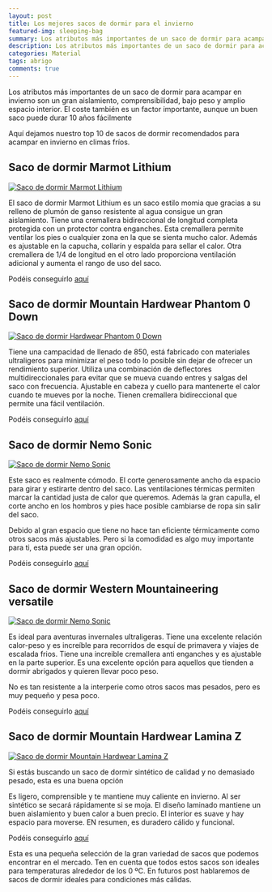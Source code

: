 ```yaml
---
layout: post
title: Los mejores sacos de dormir para el invierno
featured-img: sleeping-bag
summary: Los atributos más importantes de un saco de dormir para acampar en invierno son un gran aislamiento, comprensibilidad, bajo peso y amplio espacio interior. El coste también es un factor importante.
description: Los atributos más importantes de un saco de dormir para acampar en invierno son un gran aislamiento, comprensibilidad, bajo peso y amplio espacio interior. El coste también es un factor importante.
categories: Material
tags: abrigo
comments: true
---
```



<p>Los atributos más importantes de un saco de dormir para acampar en invierno son un gran aislamiento, comprensibilidad, bajo peso y amplio espacio interior. El coste también es un factor importante, aunque un buen saco puede durar 10 años fácilmente</p>

<p>Aquí dejamos nuestro top 10 de sacos de dormir recomendados para acampar en invierno en climas fríos.</p>

<h2>Saco de dormir Marmot Lithium</h2>

<a target="_blank" href="https://www.amazon.es/gp/product/B01DZILY7Q/ref=as_li_tl?ie=UTF8&camp=3638&creative=24630&creativeASIN=B01DZILY7Q&linkCode=as2&tag=tdspvv-21&linkId=78722265d400cb1062cfec69e3ed8d8f" imageanchor="1" ><img  src="https://images-na.ssl-images-amazon.com/images/I/41XoakzyolL._AC_.jpg" class="product-img" alt="Saco de dormir Marmot Lithium" /></a>

<p>El saco de dormir Marmot Lithium es un saco estilo momia que gracias a su relleno de plumón de ganso resistente al agua consigue un gran aislamiento. Tiene una cremallera bidireccional de longitud completa protegida con un protector contra enganches. Esta cremallera permite ventilar los pies o cualquier zona en la que se sienta mucho calor. Además es ajustable en la capucha, collarín y espalda para sellar el calor. Otra cremallera de 1/4 de longitud en el otro lado proporciona ventilación adicional y aumenta el rango de uso del saco.</p>

<p>Podéis conseguirlo <a target="_blank" href="https://www.amazon.es/gp/product/B01DZILY7Q/ref=as_li_tl?ie=UTF8&camp=3638&creative=24630&creativeASIN=B01DZILY7Q&linkCode=as2&tag=tdspvv-21&linkId=78722265d400cb1062cfec69e3ed8d8f">aquí</a><img src="//ir-es.amazon-adsystem.com/e/ir?t=tdspvv-21&l=am2&o=30&a=B01DZILY7Q" width="1" height="1" border="0" alt="link" style="border:none !important; margin:0px !important;" /></p>

<h2>Saco de dormir Mountain Hardwear Phantom 0 Down </h2>

<a target="_blank" href="https://www.amazon.es/gp/product/B07S2GZH3Y/ref=as_li_tl?ie=UTF8&camp=3638&creative=24630&creativeASIN=B07S2GZH3Y&linkCode=as2&tag=tdspvv-21&linkId=72a7d343b7c05983984088aae99553de" imageanchor="1" ><img  src="https://images-na.ssl-images-amazon.com/images/I/71kCw%2BA9UEL._AC_SX425_.jpg" class="product-img" alt="Saco de dormir Hardwear Phantom 0 Down" /></a>

<p>Tiene una campacidad de llenado de 850, está fabricado con materiales ultraligeros para minimizar el peso todo lo posible sin dejar de ofrecer un rendimiento superior. Utiliza una combinación de deflectores multidireccionales para evitar que se mueva cuando entres y salgas del saco con frecuencia. Ajustable en cabeza y cuello para mantenerte el calor cuando te mueves por la noche. Tienen cremallera bidireccional que permite una fácil ventilación.</p>

<p>Podéis conseguirlo <a target="_blank" href="https://www.amazon.es/gp/product/B07S2GZH3Y/ref=as_li_tl?ie=UTF8&camp=3638&creative=24630&creativeASIN=B07S2GZH3Y&linkCode=as2&tag=tdspvv-21&linkId=72a7d343b7c05983984088aae99553de">aquí</a><img src="//ir-es.amazon-adsystem.com/e/ir?t=tdspvv-21&l=am2&o=30&a=B07S2GZH3Y" width="1" height="1" border="0" alt="link" style="border:none !important; margin:0px !important;" /></p>

<h2>Saco de dormir Nemo Sonic</h2>

<a target="_blank" href="https://www.amazon.es/gp/product/B01KH4Z0VM/ref=as_li_tl?ie=UTF8&camp=3638&creative=24630&creativeASIN=B01KH4Z0VM&linkCode=as2&tag=tdspvv-21&linkId=42cebc1fc76cf181a0369947c2febdaf" imageanchor="1" ><img  src="https://images-na.ssl-images-amazon.com/images/I/41U7yhV2jwL._AC_SY400_.jpg" class="product-img" alt="Saco de dormir Nemo Sonic" /></a>

<p>Este saco es realmente cómodo. El corte generosamente ancho da espacio para girar y estirarte dentro del saco. Las ventilaciones térmicas permiten marcar la cantidad justa de calor que queremos. Además la gran capulla, el corte ancho en los hombros y pies hace posible cambiarse de ropa sin salir del saco.</p>

<p>Debido al gran espacio que tiene no hace tan eficiente térmicamente como otros sacos más ajustables. Pero si la comodidad es algo muy importante para ti, esta puede ser una gran opción.</p>

<p>Podéis conseguirlo <a target="_blank" href="https://www.amazon.es/gp/product/B01KH4Z0VM/ref=as_li_tl?ie=UTF8&camp=3638&creative=24630&creativeASIN=B01KH4Z0VM&linkCode=as2&tag=tdspvv-21&linkId=42cebc1fc76cf181a0369947c2febdaf">aquí</a><img src="//ir-es.amazon-adsystem.com/e/ir?t=tdspvv-21&l=am2&o=30&a=B01KH4Z0VM" width="1" height="1" border="0" alt="link" style="border:none !important; margin:0px !important;" /></p>


<h2>Saco de dormir Western Mountaineering versatile</h2>

<a target="_blank" href="https://www.amazon.es/gp/product/B01KH4ABAW/ref=as_li_tl?ie=UTF8&camp=3638&creative=24630&creativeASIN=B01KH4ABAW&linkCode=as2&tag=tdspvv-21&linkId=8b26853ac1372779e22416cdc9631af4" imageanchor="1" ><img  src="https://images-na.ssl-images-amazon.com/images/I/415tWeBEJ3L._AC_.jpg" class="product-img" alt="Saco de dormir Nemo Sonic" /></a>


<p>Es ideal para aventuras invernales ultraligeras. Tiene una excelente relación calor-peso y es increíble para recorridos de esquí de primavera y viajes de escalada frios. Tiene una increible cremallera anti enganches y es ajustable en la parte superior. Es una excelente opción para aquellos que tienden a dormir abrigados y quieren llevar poco peso.</p>

<p>No es tan resistente a la interperie como otros sacos mas pesados, pero es muy pequeño y pesa poco.</p>


<p>Podéis conseguirlo <a target="_blank" href="https://www.amazon.es/gp/product/B01KH4ABAW/ref=as_li_tl?ie=UTF8&camp=3638&creative=24630&creativeASIN=B01KH4ABAW&linkCode=as2&tag=tdspvv-21&linkId=8b26853ac1372779e22416cdc9631af4">aquí</a><img src="//ir-es.amazon-adsystem.com/e/ir?t=tdspvv-21&l=am2&o=30&a=B01KH4ABAW" width="1" height="1" border="0" alt="link" style="border:none !important; margin:0px !important;" /></p>

<h2>Saco de dormir Mountain Hardwear Lamina Z</h2>

<a target="_blank" href="https://www.amazon.es/gp/product/B011JWECR4/ref=as_li_tl?ie=UTF8&camp=3638&creative=24630&creativeASIN=B011JWECR4&linkCode=as2&tag=tdspvv-21&linkId=f94517cb7de721d755fd6fe3c9fe5640" imageanchor="1" ><img  src="https://images-na.ssl-images-amazon.com/images/I/71GOBsskyLL._AC_SY879_.jpg" class="product-img" alt="Saco de dormir Mountain Hardwear Lamina Z" /></a>

<p>Si estás buscando un saco de dormir sintético de calidad y no demasiado pesado, esta es una buena opción</p>

<p>Es ligero, comprensible y te mantiene muy caliente en invierno. Al ser sintético se  secará rápidamente si se moja. El diseño laminado mantiene un buen aislamiento y buen calor a buen precio. El interior es suave y hay espacio para moverse. EN resumen, es duradero cálido y funcional.</p>

<p>Podéis conseguirlo <a target="_blank" href="https://www.amazon.es/gp/product/B011JWECR4/ref=as_li_tl?ie=UTF8&camp=3638&creative=24630&creativeASIN=B011JWECR4&linkCode=as2&tag=tdspvv-21&linkId=f94517cb7de721d755fd6fe3c9fe5640">aquí</a><img src="//ir-es.amazon-adsystem.com/e/ir?t=tdspvv-21&l=am2&o=30&a=B011JWECR4" width="1" height="1" border="0" alt="link" style="border:none !important; margin:0px !important;" /></p>


<p>Esta es una pequeña selección de la gran variedad de sacos que podemos encontrar en el mercado. Ten en cuenta que todos estos sacos son ideales para temperaturas alrededor de los 0 ºC. En futuros post hablaremos de sacos de dormir ideales para condiciones más cálidas.</p>
